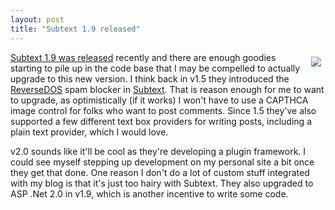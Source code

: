 ```yaml
---
layout: post
title: "Subtext 1.9 released"
---
```


<p><img src="http://www.subtextproject.com/Portals/_default/Skins/SubtextProject/images/SubtextLogo_small.png" border="0" align="right" style="margin: 7px;" /><a href="http://haacked.com/archive/2006/08/31/Subtext_1.9_quotDaedelusquot_Released.aspx" target="_blank">Subtext 1.9 was released</a> recently and there are enough goodies starting to pile up in the code base that I may be compelled to actually upgrade to this new version.  I think back in v1.5 they introduced the <a href="http://www.angrypets.com/tools/rdos/" target="_blank">ReverseDOS</a> spam blocker in <a title="Subtext" href="http://www.subtextproject.com" target="_blank">Subtext</a>.  That is reason enough for me to want to upgrade, as optimistically (if it works) I won't have to use a CAPTHCA image control for folks who want to post comments.  Since 1.5 they've also supported a few different text box providers for writing posts, including a plain text provider, which I would love.</p>
  
<p>v2.0 sounds like it'll be cool as they're developing a plugin framework.  I could see myself stepping up development on my personal site a bit once they get that done.  One reason I don't do a lot of custom stuff integrated with my blog is that it's just too hairy with Subtext.  They also upgraded to ASP .Net 2.0 in v1.9, which is another incentive to write some code.  </p>
 
